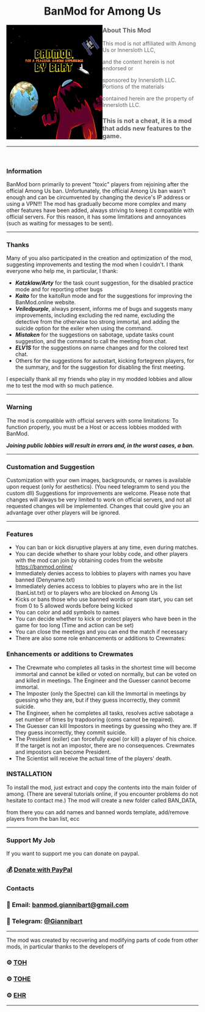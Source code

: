 <h1 align="center">BanMod for Among Us</h1>

<img align="left" alt="Cover" src="/newimage.png" width="50%" height="300" />
<p align="right">

> ### About This Mod
> 
> This mod is not affiliated with Among Us or Innersloth LLC,
> 
> and the content herein is not endorsed or
> 
> sponsored by Innersloth LLC. Portions of the materials
> 
> contained herein are the property of Innersloth LLC.
> 
> ### This is not a cheat, it is a mod that adds new features to the game.

---
<br>

### Information

BanMod born primarily to prevent "toxic" players from rejoining after the official Among Us ban.
Unfortunately, the official Among Us ban wasn't enough
and can be circumvented by changing the device's IP address or using a VPN!!!
The mod has gradually become more complex and many other features have been added,
always striving to keep it compatible with official servers. For this reason, it has some limitations and annoyances
(such as waiting for messages to be sent).
___
### Thanks
Many of you also participated in the creation and optimization of the mod, suggesting improvements and testing the mod when I couldn't.
I thank everyone who help me, in particular, I thank:
- ***Katzklaw/Arty*** for the task count suggestion, for the disabled practice mode and for reporting other bugs
- ***Kaito*** for the kaitoRun mode and for the suggestions for improving the BanMod.online website.
- ***Veiledpurple***, always present, informs me of bugs and suggests many improvements, including excluding the red name, excluding the detective from the otherwise too strong immortal, and adding the suicide option for the exiler when using the command.
- ***Mistaken*** for the suggestions on sabotage, update tasks count suggestion, and the command to call the meeting from chat.
- ***ELV1S*** for the suggestions on name changes and for the colored text chat.
- Others for the suggestions for autostart, kicking fortegreen players, for the summary, and for the suggestion for disabling the first meeting.
  
I especially thank all my friends who play in my modded lobbies and allow me to test the mod with so much patience.
___
### Warning
The mod is compatible with official servers with some limitations:
To function properly, you must be a Host or access lobbies modded with BanMod.

***Joining public lobbies will result in errors and, in the worst cases, a ban.***
___
### Customation and Suggestion
Customization with your own images, backgrounds, or names is available upon request (only for aesthetics).
(You need telegramm to send you the custom dll)
Suggestions for improvements are welcome.
Please note that changes will always be very limited to work on official servers, and not all requested changes will be implemented.
Changes that could give you an advantage over other players will be ignored.

---
### Features
  - You can ban or kick disruptive players at any time, even during matches.
  - You can decide whether to share your lobby code, and other players with the mod can join by obtaining codes from the website https://banmod.online/
  - Immediately denies access to lobbies to players with names you have banned (Denyname.txt)
  - Immediately denies access to lobbies to players who are in the list (banList.txt) or to players who are blocked on Among Us
  - Kicks or bans those who use banned words or spam start, you can set from 0 to 5 allowed words before being kicked
  - You can color and add symbols to names
  - You can decide whether to kick or protect players who have been in the game for too long (Time and action can be set)
  - You can close the meetings and you can end the match if necessary
  - There are also some role enhancements or additions to Crewmates:
### Enhancements or additions to Crewmates
  - The Crewmate who completes all tasks in the shortest time will become immortal and cannot be killed or voted on normally, but can be voted on and killed in meetings. The Engineer and the Guesser cannot become immortal.
  - The Imposter (only the Spectre) can kill the Immortal in meetings by guessing who they are, but if they guess incorrectly, they commit suicide.
  - The Engineer, when he completes all tasks, resolves active sabotage a set number of times by trapdooring (coms cannot be repaired).
  - The Guesser can kill Impostors in meetings by guessing who they are. If they guess incorrectly, they commit suicide.
  - The President (exiler) can forcefully expel (or kill) a player of his choice. If the target is not an impostor, there are no consequences. Crewmates and impostors can become President.
  - The Scientist will receive the actual time of the players' death.

### INSTALLATION

To install the mod, just extract and copy the contents into the main folder of among.
(There are several tutorials online, if you encounter problems do not hesitate to contact me.)
The mod will create a new folder called BAN_DATA,

from there you can add names and banned words template, add/remove players from the ban list, ecc

---
### Support My Job
If you want to support me you can donate on paypal.

### 💰 [Donate with PayPal](https://www.paypal.com/donate/?hosted_button_id=AQTKF6FGQLPCL)

### Contacts 
### 📧 Email: [banmod.giannibart@gmail.com](banmod.giannibart@gmail.com)  
### 💬 Telegram: [@Giannibart](https://t.me/Giannibart)
---
The mod was created by recovering and modifying parts of code from other mods, in particular thanks to the developers of
### ⚙️ [TOH](https://github.com/tukasa0001/TownOfHost)
### ⚙️ [TOHE](https://github.com/KARPED1EM/TownOfHostEdited)
### ⚙️ [EHR](https://github.com/Gurge44/EndlessHostRoles/tree/main)
---

